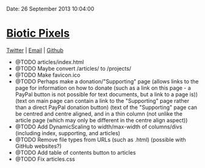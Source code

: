 Date: 26 September 2013 10:04:00

# [Biotic Pixels](http://bioticpixels.com "bioticpixels.com")

[Twitter](http://twitter.com/bioticpixels "twitter.com/bioticpixels") | [Email](mailto:bioticpixel@gmail.com "bioticpixel@gmail.com") | [Github](http://github.com/BioticPixels "github.com/BioticPixels")
<!-- | [Supporting](http://bioticpixels.com/supporting.html "bioticpixels.com/supporting")-->

- @TODO articles/index.html
- @TODO Maybe convert /articles/ to /projects/
- @TODO Make favicon.ico
- @TODO Perhaps make a donation/"Supporting" page (allows links to the page for information on how to donate (such as a link on this page - a PayPal button is not possible for text documents, but a link to a page is)) (text on main page can contain a link to the "Supporting" page rather than a direct PayPal donation button) (text of the "Supporting" page can be centred and centre aligned, and in a thin column (not unlike the article page (which may only be different in the centre align aspect))
- @TODO Add DynamicScaling to width/max-width of columns/divs (including index, supporting, and articles)
- @TODO Remove file types from URLs (such as .html) (possible with GitHub websites?)
- @TODO Add table of contents button to articles
- @TODO Fix articles.css

<!--All research and development currently undertaken by Biotic Pixels is purely funded by sponsorship, donations, and grants. Any form of support is welcome. [Supporting](http://bioticpixels.com/supporting.html bioticpixels.com/supporting"-->
